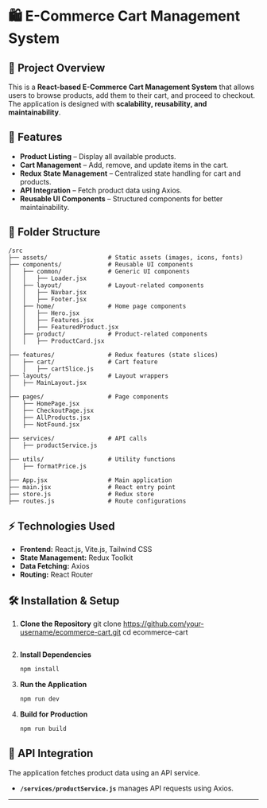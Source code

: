 # 🛍️ E-Commerce Cart Management System

## 📌 Project Overview
This is a **React-based E-Commerce Cart Management System** that allows users to browse products, add them to their cart, and proceed to checkout. The application is designed with **scalability, reusability, and maintainability**.

## 🚀 Features
- **Product Listing** – Display all available products.
- **Cart Management** – Add, remove, and update items in the cart.
- **Redux State Management** – Centralized state handling for cart and products.
- **API Integration** – Fetch product data using Axios.
- **Reusable UI Components** – Structured components for better maintainability.

## 📂 Folder Structure
```
/src
├── assets/                 # Static assets (images, icons, fonts)
├── components/             # Reusable UI components
│   ├── common/             # Generic UI components
│   │   ├── Loader.jsx
│   ├── layout/             # Layout-related components
│   │   ├── Navbar.jsx
│   │   ├── Footer.jsx
│   ├── home/               # Home page components
│   │   ├── Hero.jsx
│   │   ├── Features.jsx
│   │   ├── FeaturedProduct.jsx
│   ├── product/            # Product-related components
│   │   ├── ProductCard.jsx
│
├── features/               # Redux features (state slices)
│   ├── cart/               # Cart feature
│   │   ├── cartSlice.js
├── layouts/                # Layout wrappers
│   ├── MainLayout.jsx
│
├── pages/                  # Page components
│   ├── HomePage.jsx
│   ├── CheckoutPage.jsx
│   ├── AllProducts.jsx
│   ├── NotFound.jsx
│
├── services/               # API calls
│   ├── productService.js
│
├── utils/                  # Utility functions
│   ├── formatPrice.js
│
├── App.jsx                 # Main application
├── main.jsx                # React entry point
├── store.js                # Redux store
├── routes.js               # Route configurations
```

## ⚡ Technologies Used
- **Frontend:** React.js, Vite.js, Tailwind CSS
- **State Management:** Redux Toolkit
- **Data Fetching:** Axios
- **Routing:** React Router

## 🛠️ Installation & Setup

1. **Clone the Repository**
   git clone https://github.com/your-username/ecommerce-cart.git
   cd ecommerce-cart
   ```

2. **Install Dependencies**
   ```sh
   npm install
   ```

3. **Run the Application**
   ```sh
   npm run dev
   ```

4. **Build for Production**
   ```sh
   npm run build
   ```

## 🔧 API Integration
The application fetches product data using an API service.
- **`/services/productService.js`** manages API requests using Axios.

---